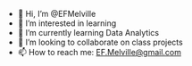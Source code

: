 - 👋 Hi, I’m @EFMelville
- 👀 I’m interested in learning
- 🌱 I’m currently learning Data Analytics
- 💞️ I’m looking to collaborate on class projects
- 📫 How to reach me: EF.Melville@gmail.com

<!---
EFMelville/EFMelville is a ✨ special ✨ repository because its `README.md` (this file) appears on your GitHub profile.
You can click the Preview link to take a look at your changes.
--->
